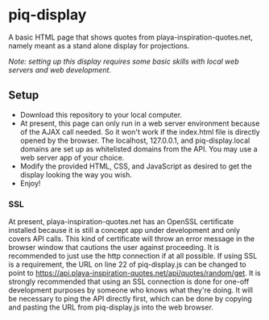 # piq-display
A basic HTML page that shows quotes from playa-inspiration-quotes.net, namely meant as a stand alone display for projections.

_Note: setting up this display requires some basic skills with local web servers and web development._

## Setup

- Download this repository to your local computer.
- At present, this page can only run in a web server environment because of the AJAX call needed.  So it won't work if the index.html file is directly opened by the browser.  The localhost, 127.0.0.1, and piq-display.local domains are set up as whitelisted domains from the API.  You may use a web server app of your choice.
- Modify the provided HTML, CSS, and JavaScript as desired to get the display looking the way you wish.
- Enjoy!

### SSL

At present, playa-inspiration-quotes.net has an OpenSSL certificate installed because it is still a concept app under development and only covers API calls.  This kind of certificate will throw an error message in the browser window that cautions the user against proceeding.  It is recommended to just use the http connection if at all possible. If using SSL is a requirement, the URL on line 22 of piq-display.js can be changed to point to https://api.playa-inspiration-quotes.net/api/quotes/random/get.  It is strongly recommended that using an SSL connection is done for one-off development purposes by someone who knows what they're doing.  It will be necessary to ping the API directly first, which can be done by copying and pasting the URL from piq-display.js into the web browser.